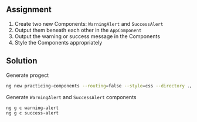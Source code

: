 ## Assignment

1. Create two new Components: `WarningAlert` and `SuccessAlert`
2. Output them beneath each other in the `AppComponent`
3. Output the warning or success message in the Components
4. Style the Components appropriately

## Solution

Generate progect

```bash
ng new practicing-components --routing=false --style=css --directory ./
```

Generate `WarningAlert` and `SuccessAlert` components

```bash
ng g c warning-alert
ng g c success-alert
```